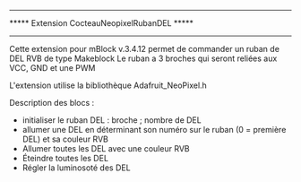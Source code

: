 ***********************************************
*****  Extension CocteauNeopixelRubanDEL  *****
***********************************************

Cette extension pour mBlock v.3.4.12 permet de commander un ruban de DEL RVB de type Makeblock
Le ruban a 3 broches qui seront reliées aux VCC, GND et une PWM

L'extension utilise la bibliothèque Adafruit_NeoPixel.h

Description des blocs :
- initialiser le ruban DEL  : broche ; nombre de DEL
- allumer une DEL en déterminant  son numéro sur le ruban (0 = première DEL) et sa couleur RVB
- Allumer toutes les DEL avec une couleur RVB
- Éteindre toutes les DEL
- Régler la luminosoté des DEL

